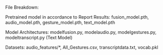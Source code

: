 File Breakdown:

Pretrained model in accordance to Report Results:
fusion_model.pth,
audio_model.pth,
gesture_model.pth,
text_model.pth

Model Architectures:
modelfusion.py,
modelaudio.py,
modelgestures.py,
modeltranscript.py (Text Model)

Datasets:
audio_features/*,
All_Gestures.csv,
transcriptdata.txt,
vocab.pkl

